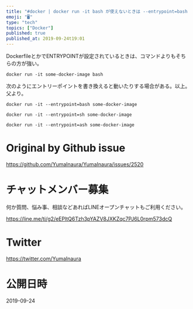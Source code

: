```yaml
---
title: "#docker | docker run -it bash が使えないときは --entrypoint=bash とかでエントリーポイントを"
emoji: "🖥"
type: "tech"
topics: ["Docker"]
published: true
published_at: 2019-09-24t19:01
---
```


DockerfileとかでENTRYPOINTが設定されているときは、コマンドよりもそちらの方が強い。

```
docker run -it some-docker-image bash
```

次のようにエントリーポイントを書き換えると動いたりする場合がある。以上。父より。

```
docker run -it --entrypoint=bash some-docker-image
```

```
docker run -it --entrypoint=sh some-docker-image
```

```
docker run -it --entrypoint=ash some-docker-image
```



# Original by Github issue

https://github.com/YumaInaura/YumaInaura/issues/2520








<!-- Update From Qiita API -->

# チャットメンバー募集


何か質問、悩み事、相談などあればLINEオープンチャットもご利用ください。

https://line.me/ti/g2/eEPltQ6Tzh3pYAZV8JXKZqc7PJ6L0rpm573dcQ





# Twitter


https://twitter.com/YumaInaura


<!-- Update From Qiita API -->



# 公開日時

2019-09-24
